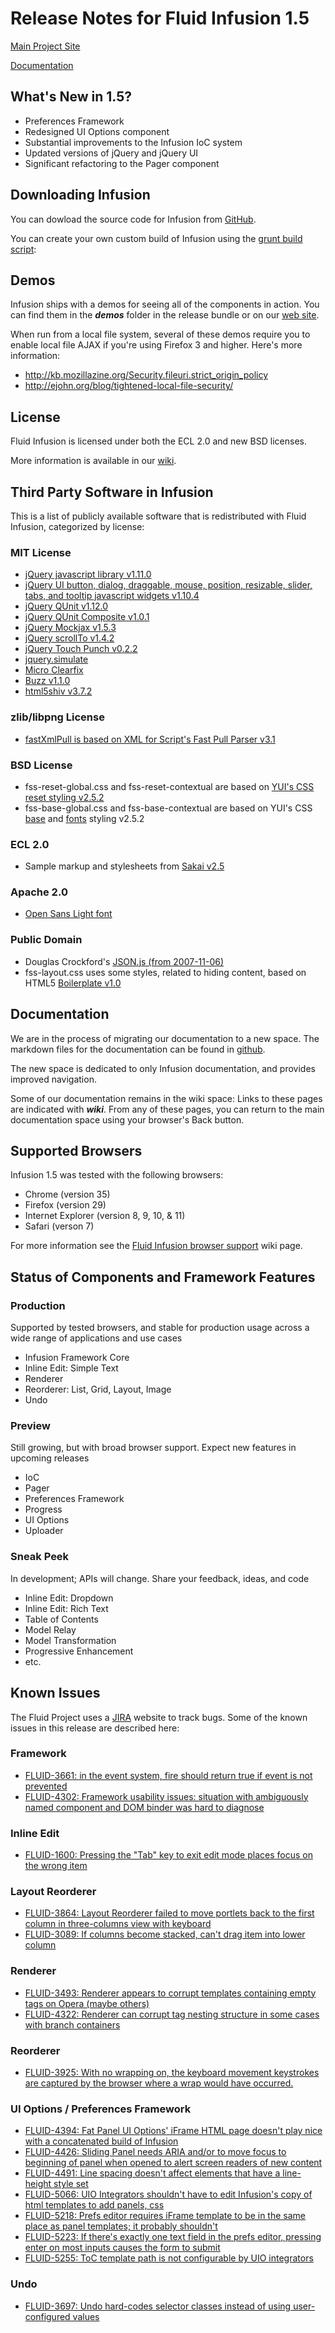 # Release Notes for Fluid Infusion 1.5 #

[Main Project Site](http://fluidproject.org)

[Documentation](https://github.com/fluid-project/infusion-docs)

## What's New in 1.5? ##

* Preferences Framework
* Redesigned UI Options component
* Substantial improvements to the Infusion IoC system
* Updated versions of jQuery and jQuery UI
* Significant refactoring to the Pager component

## Downloading Infusion ##

You can dowload the source code for Infusion from [GitHub](https://github.com/fluid-project/infusion).

You can create your own custom build of Infusion using the [grunt build script](README.md#how-do-i-create-an-infusion-package):

## Demos ##

Infusion ships with a demos for seeing all of the components in action. You can
find them in the _**demos**_ folder in the release bundle or on our [web site](http://fluidproject.org/products/infusion/infusion-demos/).

When run from a local file system, several of these demos require you to enable local file AJAX
if you're using Firefox 3 and higher. Here's more information:

* http://kb.mozillazine.org/Security.fileuri.strict_origin_policy
* http://ejohn.org/blog/tightened-local-file-security/

## License ##

Fluid Infusion is licensed under both the ECL 2.0 and new BSD licenses.

More information is available in our [wiki](http://wiki.fluidproject.org/display/fluid/Fluid+Licensing).


## Third Party Software in Infusion ##

This is a list of publicly available software that is redistributed with Fluid Infusion,
categorized by license:

### MIT License ###
* [jQuery javascript library v1.11.0](http://jquery.com/)
* [jQuery UI button, dialog, draggable, mouse, position, resizable, slider, tabs, and tooltip javascript widgets v1.10.4](http://ui.jquery.com/)
* [jQuery QUnit v1.12.0](http://qunitjs.com)
* [jQuery QUnit Composite v1.0.1](https://github.com/jquery/qunit-composite)
* [jQuery Mockjax v1.5.3](https://github.com/appendto/jquery-mockjax)
* [jQuery scrollTo v1.4.2](http://flesler.blogspot.com/2007/10/jqueryscrollto.html)
* [jQuery Touch Punch v0.2.2](http://touchpunch.furf.com/)
* [jquery.simulate](https://github.com/eduardolundgren/jquery-simulate)
* [Micro Clearfix](http://nicolasgallagher.com/micro-clearfix-hack/)
* [Buzz v1.1.0](http://buzz.jaysalvat.com)
* [html5shiv v3.7.2](https://code.google.com/p/html5shiv/)

### zlib/libpng License ###
* [fastXmlPull is based on XML for Script's Fast Pull Parser v3.1](http://wiki.fluidproject.org/display/fluid/Licensing+for+fastXmlPull.js)

### BSD License ###
* fss-reset-global.css and fss-reset-contextual are based on [YUI's CSS reset styling v2.5.2](http://developer.yahoo.com/yui/reset/)
* fss-base-global.css and fss-base-contextual are based on YUI's CSS [base](http://developer.yahoo.com/yui/base/) and [fonts](http://developer.yahoo.com/yui/fonts/) styling v2.5.2

### ECL 2.0 ###
* Sample markup and stylesheets from [Sakai v2.5](http://sakaiproject.org)

### Apache 2.0 ###
* [Open Sans Light font](http://www.google.com/fonts/specimen/Open+Sans)

### Public Domain ###
* Douglas Crockford's [JSON.js (from 2007-11-06)](http://www.json.org/)
* fss-layout.css uses some styles, related to hiding content, based on HTML5 [Boilerplate v1.0](https://github.com/paulirish/html5-boilerplate/blob/master/README.md)

## Documentation ##

We are in the process of migrating our documentation to a new space. The markdown files for the documentation can be found in [github](https://github.com/fluid-project/infusion-docs).

The new space is dedicated to only Infusion documentation, and provides improved navigation.

Some of our documentation remains in the wiki space: Links to these pages are indicated with _**wiki**_. From any of these pages, you can return to the main documentation space using your
browser's Back button.

## Supported Browsers ##

Infusion 1.5 was tested with the following browsers:

* Chrome (version 35)
* Firefox (version 29)
* Internet Explorer (version 8, 9, 10, & 11)
* Safari (verson 7)

For more information see the [Fluid Infusion browser support](http://wiki.fluidproject.org/display/docs/Browser+Support) wiki page.


## Status of Components and Framework Features ##

### Production ###

Supported by tested browsers, and stable for production usage across a wide range of applications and use cases

* Infusion Framework Core
* Inline Edit: Simple Text
* Renderer
* Reorderer: List, Grid, Layout, Image
* Undo

### Preview ###

Still growing, but with broad browser support. Expect new features in upcoming releases

* IoC
* Pager
* Preferences Framework
* Progress
* UI Options
* Uploader

### Sneak Peek ###
In development; APIs will change. Share your feedback, ideas, and code

* Inline Edit: Dropdown
* Inline Edit: Rich Text
* Table of Contents
* Model Relay
* Model Transformation
* Progressive Enhancement
* etc.

## Known Issues ##

The Fluid Project uses a [JIRA](http://issues.fluidproject.org) website to track bugs. Some of the known issues in this release are described here:

### Framework ###

* [FLUID-3661: in the event system, fire should return true if event is not prevented](http://issues.fluidproject.org/browse/FLUID-3661)
* [FLUID-4302: Framework usability issues: situation with ambiguously named component and DOM binder was hard to diagnose](http://issues.fluidproject.org/browse/FLUID-4302)

### Inline Edit ###

* [FLUID-1600: Pressing the "Tab" key to exit edit mode places focus on the wrong item](http://issues.fluidproject.org/browse/FLUID-1600)

### Layout Reorderer ###
* [FLUID-3864: Layout Reorderer failed to move portlets back to the first column in three-columns view with keyboard](http://issues.fluidproject.org/browse/FLUID-3864)
* [FLUID-3089: If columns become stacked, can't drag item into lower column](http://issues.fluidproject.org/browse/FLUID-3089)

### Renderer ###

* [FLUID-3493: Renderer appears to corrupt templates containing empty tags on Opera (maybe others)](http://issues.fluidproject.org/browse/FLUID-3493)
* [FLUID-4322: Renderer can corrupt tag nesting structure in some cases with branch containers](http://issues.fluidproject.org/browse/FLUID-4322)

### Reorderer ###

* [FLUID-3925: With no wrapping on, the keyboard movement keystrokes are captured by the browser where a wrap would have occurred.](http://issues.fluidproject.org/browse/FLUID-3925)

### UI Options / Preferences Framework ###

* [FLUID-4394: Fat Panel UI Options' iFrame HTML page doesn't play nice with a concatenated build of Infusion](http://issues.fluidproject.org/browse/FLUID-4394)
* [FLUID-4426: Sliding Panel needs ARIA and/or to move focus to beginning of panel when opened to alert screen readers of new content](http://issues.fluidproject.org/browse/FLUID-4426)
* [FLUID-4491: Line spacing doesn't affect elements that have a line-height style set](http://issues.fluidproject.org/browse/FLUID-4491)
* [FLUID-5066: UIO Integrators shouldn't have to edit Infusion's copy of html templates to add panels, css](http://issues.fluidproject.org/browse/FLUID-5066)
* [FLUID-5218: Prefs editor requires iFrame template to be in the same place as panel templates; it probably shouldn't](http://issues.fluidproject.org/browse/FLUID-5218)
* [FLUID-5223: If there's exactly one text field in the prefs editor, pressing enter on most inputs causes the form to submit](http://issues.fluidproject.org/browse/FLUID-5223)
* [FLUID-5255: ToC template path is not configurable by UIO integrators](http://issues.fluidproject.org/browse/FLUID-5255)

### Undo ###

* [FLUID-3697: Undo hard-codes selector classes instead of using user-configured values](http://issues.fluidproject.org/browse/FLUID-3697)
